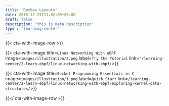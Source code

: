 ```yaml
---
title: "Docbox Layouts"
date: 2018-12-25T11:02:05+06:00
draft: false
description: "this is meta description"
type : "learning-center"
---
```


{{< cta-with-image-row >}}

  {{< cta-with-image title=`Linux Networking With eBPF` image=`images/illustration/2.png` label=`Try the Tutorial` link=`"/learning-center/2-learn-ebpf/linux-networking-with-ebpf/`>}}

  {{< cta-with-image title=`Socket Programming Essentials in C` image=`images/illustration/1.png` label=`Quick Start` link=`/learning-center/2-learn-ebpf/linux-networking-with-ebpf/exploring-kernel-data-structures/`>}}

{{</ cta-with-image-row >}}
